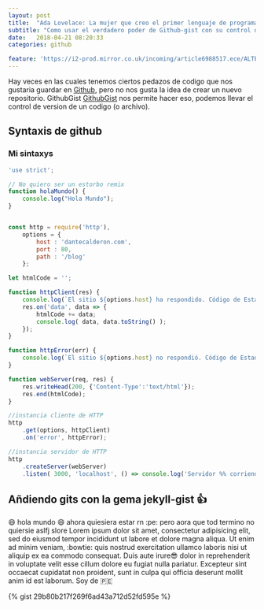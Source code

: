 ```yaml
---
layout: post
title:  "Ada Lovelace: La mujer que creo el primer lenguaje de programacion"
subtitle: "Como usar el verdadero poder de Github-gist con su control de versiones"
date:   2018-04-21 08:20:33
categories: github

feature: 'https://i2-prod.mirror.co.uk/incoming/article6988517.ece/ALTERNATES/s615/main-ada.jpg'
---
```


Hay veces en las cuales tenemos ciertos pedazos de codigo que nos gustaria guardar en [Github](https://www.github.com "Github"), pero no nos gusta la idea de crear un nuevo repositorio.
GithubGist [GithubGist](https://gist.github.com/ "
Github gist") nos permite hacer eso, podemos llevar el control de version de un codigo (o archivo).

## Syntaxis de github
<script src="https://gist.github.com/dantehemerson/a405d340be6becd8696f4a4d49e2fb1f.js"></script>

### Mi sintaxys


```javascript
'use strict';

// No quiero ser un estorbo remix
function holaMundo() {
	console.log("Hola Mundo");
}


const http = require('http'),
	options = {
		host : 'dantecalderon.com',
		port : 80,
		path : '/blog'
	};

let htmlCode = '';

function httpClient(res) {
	console.log(`El sitio ${options.host} ha respondido. Código de Estado: ${res.statusCode}`);
	res.on('data', data => {
		htmlCode += data;
		console.log( data, data.toString() );
	});
}

function httpError(err) {
	console.log(`El sitio ${options.host} no respondió. Código de Estado: ${err.code}. Error: ${err.message}`);
}

function webServer(req, res) {
	res.writeHead(200, {'Content-Type':'text/html'});
	res.end(htmlCode);
}

//instancia cliente de HTTP
http
	.get(options, httpClient)
	.on('error', httpError);

//instancia servidor de HTTP
http
	.createServer(webServer)
	.listen( 3000, 'localhost', () => console.log('Servidor %% corriendo en http://localhost:3000/') );
```


## Añdiendo gits con la gema jekyll-gist :+1: 
:smile: hola mundo :smile:
ahora quiesiera estar rn :pe: pero aora que tod termino no quiersie  aslfj slore Lorem ipsum dolor sit amet, consectetur adipisicing elit, sed do eiusmod
tempor incididunt ut labore et dolore magna aliqua. Ut enim ad minim veniam,
:bowtie: quis nostrud exercitation ullamco laboris nisi ut aliquip ex ea commodo
consequat. Duis aute irure:sunglasses: dolor in reprehenderit in voluptate velit esse
cillum dolore eu fugiat nulla pariatur. Excepteur sint occaecat cupidatat non
proident, sunt in culpa qui officia deserunt mollit anim id est laborum.
Soy de :peru: 

{% gist 29b80b217f269f6ad43a712d52fd595e %}